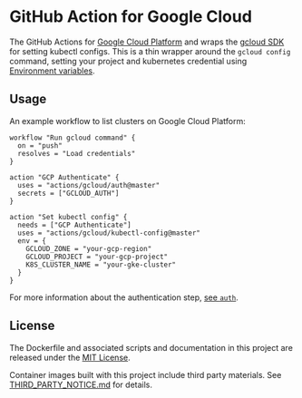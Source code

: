 # GitHub Action for Google Cloud

The GitHub Actions for [Google Cloud Platform](https://cloud.google.com/) and wraps the [gcloud SDK](https://cloud.google.com/sdk/) for setting kubectl configs. This is a thin wrapper around the `gcloud config` command, setting your project and kubernetes credential using [Environment variables](https://developer.github.com/actions/creating-github-actions/accessing-the-runtime-environment/#environment-variables).

## Usage
An example workflow to list clusters on Google Cloud Platform:

```
workflow "Run gcloud command" {
  on = "push"
  resolves = "Load credentials"
}

action "GCP Authenticate" {
  uses = "actions/gcloud/auth@master"
  secrets = ["GCLOUD_AUTH"]
}

action "Set kubectl config" {
  needs = ["GCP Authenticate"]
  uses = "actions/gcloud/kubectl-config@master"
  env = {
    GCLOUD_ZONE = "your-gcp-region"
    GCLOUD_PROJECT = "your-gcp-project"
    K8S_CLUSTER_NAME = "your-gke-cluster"
  }
}
```

For more information about the authentication step, [see `auth`](/auth).

## License

The Dockerfile and associated scripts and documentation in this project are released under the [MIT License](LICENSE).

Container images built with this project include third party materials. See [THIRD_PARTY_NOTICE.md](THIRD_PARTY_NOTICE.md) for details.
